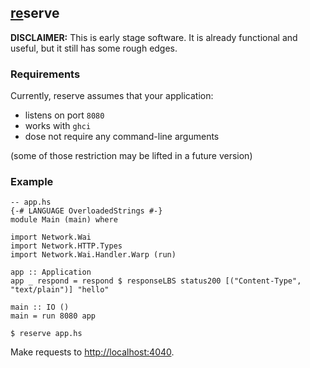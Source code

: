 ## [re](https://github.com/sol/reserve#readme)serve

**DISCLAIMER:** This is early stage software.  It is already functional and
useful, but it still has some rough edges.

### Requirements

Currently, reserve assumes that your application:

 * listens on port `8080`
 * works with `ghci`
 * dose not require any command-line arguments

(some of those restriction may be lifted in a future version)

### Example

~~~ {.haskell}
-- app.hs
{-# LANGUAGE OverloadedStrings #-}
module Main (main) where

import Network.Wai
import Network.HTTP.Types
import Network.Wai.Handler.Warp (run)

app :: Application
app _ respond = respond $ responseLBS status200 [("Content-Type", "text/plain")] "hello"

main :: IO ()
main = run 8080 app
~~~

```
$ reserve app.hs
```

Make requests to <http://localhost:4040>.
